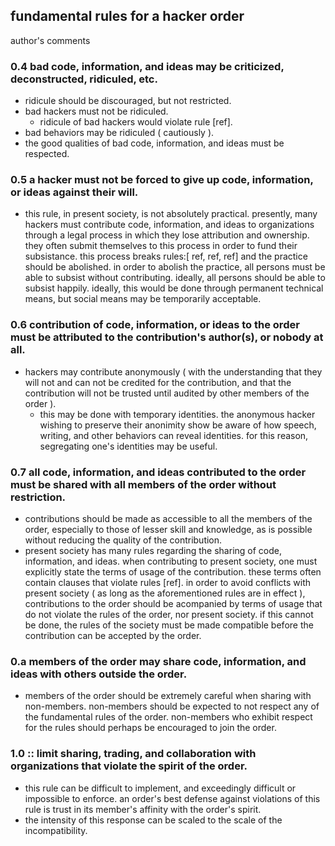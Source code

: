 ## fundamental rules for a hacker order
author's comments

### 0.4 bad code, information, and ideas may be criticized, deconstructed, ridiculed, etc.
 - ridicule should be discouraged, but not restricted.
 - bad hackers must not be ridiculed.
	 - ridicule of bad hackers would violate rule [ref].
 - bad behaviors may be ridiculed ( cautiously ).
 - the good qualities of bad code, information, and ideas must be respected.

### 0.5 a hacker must not be forced to give up code, information, or ideas against their will.
 - this rule, in present society, is not absolutely practical. presently, many hackers must contribute code, information, and ideas to organizations through a legal process in which they lose attribution and ownership. they often submit themselves to this process in order to fund their subsistance. this process breaks rules:\[ ref, ref, ref\] and the practice should be abolished. in order to abolish the practice, all persons must be able to subsist without contributing. ideally, all persons should be able to subsist happily. ideally, this would be done through permanent technical means, but social means may be temporarily acceptable.

### 0.6 contribution of code, information, or ideas to the order must be attributed to the contribution's author(s), or nobody at all.
 - hackers may contribute anonymously ( with the understanding that they will not and can not be credited for the contribution, and that the contribution will not be trusted until audited by other members of the order ).
	 - this may be done with temporary identities. the anonymous hacker wishing to preserve their anonimity show be aware of how speech, writing, and other behaviors can reveal identities. for this reason, segregating one's identities may be useful.

### 0.7 all code, information, and ideas contributed to the order must be shared with all members of the order without restriction.
 - contributions should be made as accessible to all the members of the order, especially to those of lesser skill and knowledge, as is possible without reducing the quality of the contribution.
 - present society has many rules regarding the sharing of code, information, and ideas. when contributing to present society, one must explicitly state the terms of usage of the contribution. these terms often contain clauses that violate rules [ref]. in order to avoid conflicts with present society ( as long as the aforementioned rules are in effect ), contributions to the order should be acompanied by terms of usage that do not violate the rules of the order, nor present society. if this cannot be done, the rules of the society must be made compatible before the contribution can be accepted by the order.

### 0.a members of the order may share code, information, and ideas with others outside the order.
 - members of the order should be extremely careful when sharing with non-members. non-members should be expected to not respect any of the fundamental rules of the order. non-members who exhibit respect for the rules should perhaps be encouraged to join the order.

### 1.0 :: limit sharing, trading, and collaboration with organizations that violate the spirit of the order.
 - this rule can be difficult to implement, and exceedingly difficult or impossible to enforce. an order's best defense against violations of this rule is trust in its member's affinity with the order's spirit.
 - the intensity of this response can be scaled to the scale of the incompatibility.